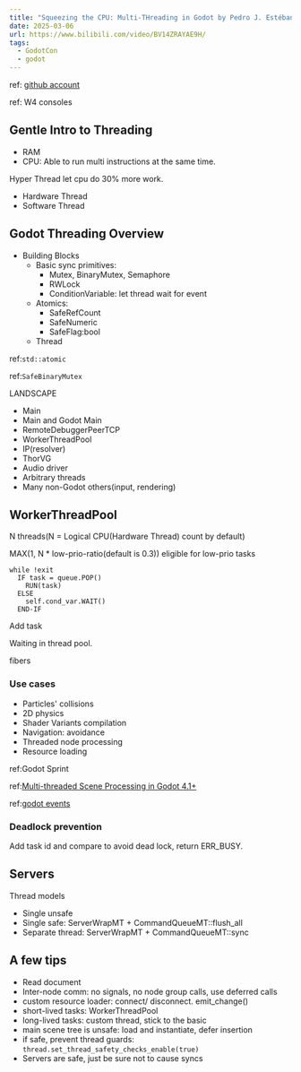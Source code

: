 ```yaml
---
title: "Squeezing the CPU: Multi-THreading in Godot by Pedro J. Estébanez"
date: 2025-03-06
url: https://www.bilibili.com/video/BV14ZRAYAE9H/
tags:
  - GodotCon
  - godot
---
```


ref: [github account](https://github.com/RandomShaper)

ref: W4 consoles

## Gentle Intro to Threading

- RAM
- CPU: Able to run multi instructions at the same time.

Hyper Thread let cpu do 30% more work.

- Hardware Thread
- Software Thread

## Godot Threading Overview

- Building Blocks
  - Basic sync primitives:
    - Mutex, BinaryMutex, Semaphore
    - RWLock
    - ConditionVariable: let thread wait for event
  - Atomics:
    - SafeRefCount
    - SafeNumeric
    - SafeFlag:bool
  - Thread

ref:`std::atomic`

ref:`SafeBinaryMutex`

LANDSCAPE

- Main
- Main and Godot Main
- RemoteDebuggerPeerTCP
- WorkerThreadPool
- IP(resolver)
- ThorVG
- Audio driver
- Arbitrary threads
- Many non-Godot others(input, rendering)

## WorkerThreadPool

N threads(N = Logical CPU(Hardware Thread) count by default)

MAX(1, N * low-prio-ratio(default is 0.3)) eligible for low-prio tasks

```pseudocode
while !exit
  IF task = queue.POP()
    RUN(task)
  ELSE
    self.cond_var.WAIT()
  END-IF
```

Add task

Waiting in thread pool.

fibers

### Use cases

- Particles' collisions
- 2D physics
- Shader Variants compilation
- Navigation: avoidance
- Threaded node processing
- Resource loading

ref:Godot Sprint

ref:[Multi-threaded Scene Processing in Godot 4.1+](https://www.youtube.com/watch?v=WuH3TiVnuaw)

ref:[godot events](https://godotengine.org/events/)

### Deadlock prevention

Add task id and compare to avoid dead lock, return ERR_BUSY.

## Servers

Thread models

- Single unsafe
- Single safe: ServerWrapMT + CommandQueueMT::flush_all
- Separate thread: ServerWrapMT + CommandQueueMT::sync

## A few tips

- Read document
- Inter-node comm: no signals, no node group calls, use deferred calls
- custom resource loader: connect/ disconnect. emit_change()
- short-lived tasks: WorkerThreadPool
- long-lived tasks: custom thread, stick to the basic
- main scene tree is unsafe: load and instantiate, defer insertion
- if safe, prevent thread guards: `thread.set_thread_safety_checks_enable(true)`
- Servers are safe, just be sure not to cause syncs
